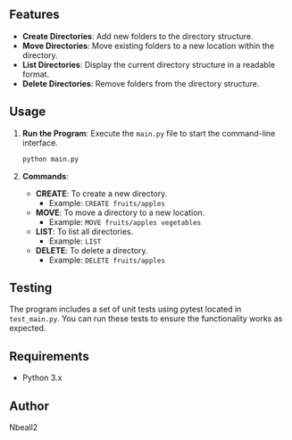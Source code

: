## Features

- **Create Directories**: Add new folders to the directory structure.
- **Move Directories**: Move existing folders to a new location within the directory.
- **List Directories**: Display the current directory structure in a readable format.
- **Delete Directories**: Remove folders from the directory structure.

## Usage

1. **Run the Program**: Execute the `main.py` file to start the command-line interface.
   ```bash
   python main.py
   ```

2. **Commands**:
   - **CREATE**: To create a new directory.
     - Example: `CREATE fruits/apples`
   - **MOVE**: To move a directory to a new location.
     - Example: `MOVE fruits/apples vegetables`
   - **LIST**: To list all directories.
     - Example: `LIST`
   - **DELETE**: To delete a directory.
     - Example: `DELETE fruits/apples`

## Testing

The program includes a set of unit tests using pytest located in `test_main.py`. You can run these tests to ensure the functionality works as expected.

## Requirements

- Python 3.x

## Author
Nbeall2
